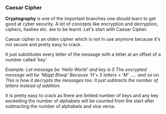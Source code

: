 ### Caesar Cipher

__Cryptography__ is one of the important branches one should learn to get good at cyber security. A lot of concepts like encryption and decryption, ciphers, hashes etc. are to be learnt.
Let's start with Caesar Cipher.

Caesar cipher is an olden cipher which is not in use anymore because it's not secure and pretty easy to crack.

It just substitutes every letter of the message with a letter at an offset of a number called 'key'. 

*Example:
Let message be 'Hello World' and key is 5
The encrypted message will be 'Mjqqt Btwqi'
Because 'H'+ 5 letters = 'M' ..... and so on.
This is how it decrypts the messages too. It just subtracts the number of letters instead of addition.*

It is pretty easy to crack as there are limited number of keys and any key exceeding the number of alphabets will be counted from the start after subtracting the number of alphabets and vice versa.
